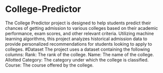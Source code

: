 # College-Predictor
The College Predictor project is designed to help students predict their chances of getting admission to various colleges based on their academic performance, exam scores, and other relevant criteria. Utilizing machine learning algorithms, this project analyzes historical admission data to provide personalized recommendations for students looking to apply to colleges.
#Dataset
The project uses a dataset containing the following columns:
Rank: The rank of the college.
Name: The name of the college.
Allotted Category: The category under which the college is classified.
Course: The course offered by the college.
